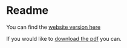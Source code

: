 # Readme

You can find the [website version here](https://github.bath.ac.uk/pages/edrs20/z2hq/)

If you would like to [download the pdf](https://github.bath.ac.uk/edrs20/z2hq/blob/master/docs/zero-to-hero.pdf) you can.
